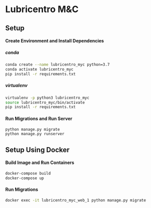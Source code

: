 # Lubricentro M&C

## Setup

#### Create Environment and Install Dependencies

##### conda
```bash
conda create --name lubricentro_myc python=3.7
conda activate lubricentro_myc
pip install -r requirements.txt
```

##### virtualenv
```bash
virtualenv -p python3 lubricentro_myc
source lubricentro_myc/bin/activate
pip install -r requirements.txt
```

#### Run Migrations and Run Server
```bash
python manage.py migrate
python manage.py runserver
```

## Setup Using Docker

#### Build Image and Run Containers
```bash
docker-compose build
docker-compose up
```

#### Run Migrations
```bash
docker exec -it lubricentro_myc_web_1 python manage.py migrate
```